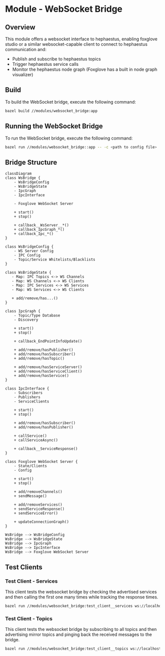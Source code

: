 # Module - WebSocket Bridge

## Overview

This module offers a websocket interface to hephaestus, enabling foxglove studio or a similar websocket-capable client to connect to hephaestus communication and:
  - Publish and subscribe to hephaestus topics
  - Trigger hephaestus service calls
  - Monitor the hephaestus node graph (Foxglove has a built in node graph visualizer)

## Build

To build the WebSocket bridge, execute the following command:

```bash
bazel build //modules/websocket_bridge:app
```

## Running the WebSocket Bridge

To run the WebSocket bridge, execute the following command:

```bash
bazel run //modules/websocket_bridge::app -- -c <path to config file>
```

## Bridge Structure

```mermaid
classDiagram
class WsBridge {
    - WsBridgeConfig
    - WsBridgeState
    - IpcGraph
    - IpcInterface

    - Foxglove WebSocket Server
    
    + start()
    + stop()

    + callback__WsServer__*()
    + callback_IpcGraph_*()
    + callback_Ipc_*()
}

class WsBridgeConfig {
    - WS Server Config
    - IPC Config
    - Topic/Service Whitelists/Blacklists
}

class WsBridgeState {
   - Map: IPC Topics <-> WS Channels
   - Map: WS Channels <-> WS Clients
   - Map: IPC Services <-> WS Services
   - Map: WS Services <-> WS Clients

   + add/remove/has...()
}

class IpcGraph {
    - Topic/Type Database
    - Discovery

    + start()
    + stop()

    + callback_EndPointInfoUpdate()

    + add/remove/hasPublisher()
    + add/remove/hasSubscriber()
    + add/remove/hasTopic()

    + add/remove/hasServiceServer()
    + add/remove/hasServiceClient()
    + add/remove/hasService()
}

class IpcInterface {
    - Subscribers
    - Publishers
    - ServiceClients

    + start()
    + stop()

    + add/remove/hasSubscriber()
    + add/remove/hasPublisher()

    + callService()
    + callServiceAsync()

    + callback__ServiceResponse()
}

class Foxglove WebSocket Server {
    - State/Clients
    - Config

    + start()
    + stop()

    + add/removeChannels()    
    + sendMessage()

    + add/removeServices()    
    + sendServiceResponse()
    + sendServiceError()

    + updateConnectionGraph()    
}

WsBridge --> WsBridgeConfig
WsBridge --> WsBridgeState
WsBridge --> IpcGraph
WsBridge --> IpcInterface
WsBridge --> Foxglove WebSocket Server
```

## Test Clients

### Test Client - Services

This client tests the websocket bridge by checking the advertised services and then calling the first one many times while tracking the response times.

```bash
bazel run //modules/websocket_bridge:test_client__services ws://localhost:8765
```

### Test Client - Topics
This client tests the websocket bridge by subscribing to all topics and then advertising mirror topics and pinging back the received messages to the bridge.

```bash
bazel run //modules/websocket_bridge:test_client__topics ws://localhost:8765
```
